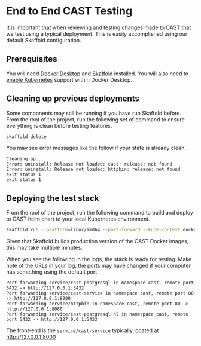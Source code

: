 # End to End CAST Testing

It is important that when reviewing and testing changes made to CAST
that we test using a typical deployment. This is easily accomplished
using our default Skaffold configuration.

## Prerequisites

You will need [Docker
Desktop](https://www.docker.com/products/docker-desktop/) and
[Skaffold](https://skaffold.dev) installed. You will also need to
[enable
Kubernetes](https://docs.docker.com/desktop/kubernetes/#enable-kubernetes)
support within Docker Desktop.

## Cleaning up previous deployments

Some components may still be running if you have run Skaffold
before. From the root of the project, run the following set of command
to ensure everything is clean before testing features.

```bash
skaffold delete 
```

You may see error messages like the follow if your state is already
clean.

```text
Cleaning up...
Error: uninstall: Release not loaded: cast: release: not found
Error: uninstall: Release not loaded: httpbin: release: not found
exit status 1
exit status 1
```

## Deploying the test stack

From the root of the project, run the following command to build and
deploy to CAST helm chart to your local Kubernetes environment.

```bash
skaffold run --platform=linux/amd64 --port-forward --kube-context docker-desktop
```

Given that Skaffold builds production version of the CAST Docker
images, this may take multiple minutes.

When you see the following in the logs, the stack is ready for
testing. Make note of the URLs in your log, the ports may have changed
if your computer has something using the default port.

```text
Port forwarding service/cast-postgresql in namespace cast, remote port 5432 -> http://127.0.0.1:5432
Port forwarding service/cast-service in namespace cast, remote port 80 -> http://127.0.0.1:8000
Port forwarding service/httpbin in namespace cast, remote port 80 -> http://127.0.0.1:8080
Port forwarding service/cast-postgresql-hl in namespace cast, remote port 5432 -> http://127.0.0.1:5433
```

The front-end is the `service/cast-service` typically located at
<http://127.0.0.1:8000>
